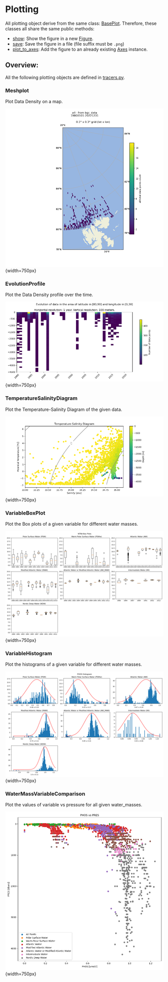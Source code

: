 # Plotting

All plotting object derive from the same class: [BasePlot](/reference/base/#bgc_data_processing.base.BasePlot). Therefore, these classes all share the same public methods:

- [show](/reference/base/#bgc_data_processing.base.BasePlot.show): Show the figure in a new [Figure](https://matplotlib.org/stable/api/figure_api.html#matplotlib.figure.Figure).
- [save](/reference/base/#bgc_data_processing.base.BasePlot.save): Save the figure in a file (file suffix must be `.png`)
- [plot_to_axes](/reference/base/#bgc_data_processing.base.BasePlot.plot_to_axes): Add the figure to an already existing [Axes](https://matplotlib.org/stable/api/_as_gen/matplotlib.axes.Axes.html#matplotlib.axes.Axes) instance.

## Overview:

All the following plotting objects are defined in [tracers.py](/reference/tracers).

### Meshplot

Plot Data Density on a map.

![MeshPlot](../assets/plots/mesh.png){width=750px}

### EvolutionProfile

Plot the Data Density profile over the time.

![EvolutionProfile](../assets/plots/profile.png){width=750px}

### TemperatureSalinityDiagram

Plot the Temperature-Salinity Diagram of the given data.

![TemperatureSalinityDiagram](../assets/plots/TS_diagram.png){width=750px}

### VariableBoxPlot

Plot the Box plots of a given variable for different water masses.

![variableBoxPlot](../assets/plots/boxplot.png){width=750px}

### VariableHistogram

Plot the histograms of a given variable for different water masses.

![VariableHistogram](../assets/plots/histogram.png){width=750px}

### WaterMassVariableComparison

Plot the values of variable vs pressure for all given water_masses.

![WaterMassVariableComparison](../assets/plots/wm_comparison.png){width=750px}
